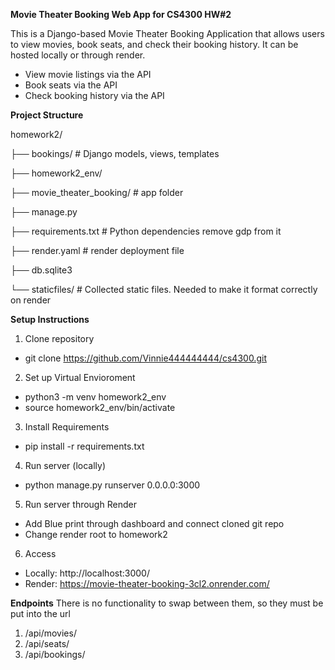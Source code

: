 **Movie Theater Booking Web App for CS4300 HW#2**

This is a Django-based Movie Theater Booking Application that allows users to view movies, book seats, and check their booking history. 
It can be hosted locally or through render. 

- View movie listings via the API
- Book seats via the API
- Check booking history via the API


**Project Structure**

homework2/

├── bookings/ # Django models, views, templates

├── homework2_env/ 

├── movie_theater_booking/ # app folder

├── manage.py 

├── requirements.txt # Python dependencies remove gdp from it

├── render.yaml # render deployment file

├── db.sqlite3 

└── staticfiles/ # Collected static files. Needed to make it format correctly on render

**Setup Instructions**
1. Clone repository
  - git clone https://github.com/Vinnie444444444/cs4300.git
2. Set up Virtual Envioroment
  - python3 -m venv homework2_env
  - source homework2_env/bin/activate
3. Install Requirements
  - pip install -r requirements.txt
4. Run server (locally)
  - python manage.py runserver 0.0.0.0:3000
5. Run server through Render
  - Add Blue print through dashboard and connect cloned git repo
  - Change render root to homework2
6. Access
  - Locally: http://localhost:3000/
  - Render: https://movie-theater-booking-3cl2.onrender.com/

**Endpoints** 
There is no functionality to swap between them, so they must be put into the url
1. /api/movies/
2. /api/seats/
3. /api/bookings/

